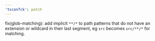 ```yaml
---
'tsconfck': patch
---
```


fix(glob-matching): add implicit `**/*` to path patterns that do not have an extension or wildcard in their last segment, eg `src` becomes `src/**/*` for matching.
